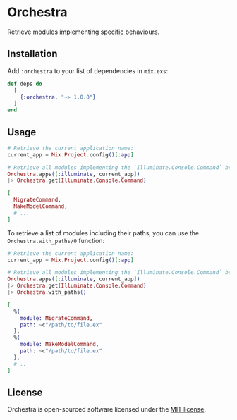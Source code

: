 # Orchestra

Retrieve modules implementing specific behaviours.

## Installation

Add `:orchestra` to your list of dependencies in `mix.exs`:

```elixir
def deps do
  [
    {:orchestra, "~> 1.0.0"}
  ]
end
```

## Usage

```elixir
# Retrieve the current application name:
current_app = Mix.Project.config()[:app]

# Retrieve all modules implementing the `Illuminate.Console.Command` behaviour:
Orchestra.apps([:illuminate, current_app])
|> Orchestra.get(Illuminate.Console.Command)

[
  MigrateCommand,
  MakeModelCommand,
  # ...
]
```

To retrieve a list of modules including their paths, you can use the `Orchestra.with_paths/0` function:

```elixir
# Retrieve the current application name:
current_app = Mix.Project.config()[:app]

# Retrieve all modules implementing the `Illuminate.Console.Command` behaviour including their paths:
Orchestra.apps([:illuminate, current_app])
|> Orchestra.get(Illuminate.Console.Command)
|> Orchestra.with_paths()

[
  %{
    module: MigrateCommand,
    path: ~c"/path/to/file.ex"
  },
  %{
    module: MakeModelCommand,
    path: ~c"/path/to/file.ex"
  },
  # ..
]
```

## License

Orchestra is open-sourced software licensed under the [MIT license](LICENSE.md).
